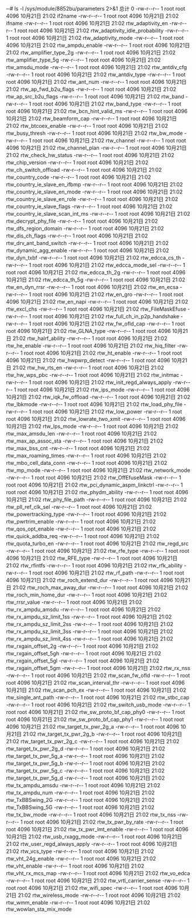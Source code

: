 ─# ls -l /sys/module/8852bu/parameters 2>&1
总计 0
-rw-r--r-- 1 root root 4096 10月21日 21:02 if2name
-rw-r--r-- 1 root root 4096 10月21日 21:02 ifname
-rw-r--r-- 1 root root 4096 10月21日 21:02 rtw_adaptivity_en
-rw-r--r-- 1 root root 4096 10月21日 21:02 rtw_adaptivity_idle_probability
-rw-r--r-- 1 root root 4096 10月21日 21:02 rtw_adaptivity_mode
-rw-r--r-- 1 root root 4096 10月21日 21:02 rtw_ampdu_enable
-rw-r--r-- 1 root root 4096 10月21日 21:02 rtw_amplifier_type_2g
-rw-r--r-- 1 root root 4096 10月21日 21:02 rtw_amplifier_type_5g
-rw-r--r-- 1 root root 4096 10月21日 21:02 rtw_amsdu_mode
-rw-r--r-- 1 root root 4096 10月21日 21:02 rtw_antdiv_cfg
-rw-r--r-- 1 root root 4096 10月21日 21:02 rtw_antdiv_type
-rw-r--r-- 1 root root 4096 10月21日 21:02 rtw_ant_num
-rw-r--r-- 1 root root 4096 10月21日 21:02 rtw_ap_fwd_b2u_flags
-rw-r--r-- 1 root root 4096 10月21日 21:02 rtw_ap_src_b2u_flags
-rw-r--r-- 1 root root 4096 10月21日 21:02 rtw_band
-rw-r--r-- 1 root root 4096 10月21日 21:02 rtw_band_type
-rw-r--r-- 1 root root 4096 10月21日 21:02 rtw_bcn_hint_valid_ms
-rw-r--r-- 1 root root 4096 10月21日 21:02 rtw_beamform_cap
-rw-r--r-- 1 root root 4096 10月21日 21:02 rtw_btcoex_enable
-rw-r--r-- 1 root root 4096 10月21日 21:02 rtw_busy_thresh
-rw-r--r-- 1 root root 4096 10月21日 21:02 rtw_bw_mode
-rw-r--r-- 1 root root 4096 10月21日 21:02 rtw_channel
-rw-r--r-- 1 root root 4096 10月21日 21:02 rtw_channel_plan
-rw-r--r-- 1 root root 4096 10月21日 21:02 rtw_check_hw_status
-rw-r--r-- 1 root root 4096 10月21日 21:02 rtw_chip_version
-rw-r--r-- 1 root root 4096 10月21日 21:02 rtw_ch_switch_offload
-rw-r--r-- 1 root root 4096 10月21日 21:02 rtw_country_code
-rw-r--r-- 1 root root 4096 10月21日 21:02 rtw_country_ie_slave_en_ifbmp
-rw-r--r-- 1 root root 4096 10月21日 21:02 rtw_country_ie_slave_en_mode
-rw-r--r-- 1 root root 4096 10月21日 21:02 rtw_country_ie_slave_en_role
-rw-r--r-- 1 root root 4096 10月21日 21:02 rtw_country_ie_slave_flags
-rw-r--r-- 1 root root 4096 10月21日 21:02 rtw_country_ie_slave_scan_int_ms
-rw-r--r-- 1 root root 4096 10月21日 21:02 rtw_decrypt_phy_file
-rw-r--r-- 1 root root 4096 10月21日 21:02 rtw_dfs_region_domain
-rw-r--r-- 1 root root 4096 10月21日 21:02 rtw_dis_ch_flags
-rw-r--r-- 1 root root 4096 10月21日 21:02 rtw_drv_ant_band_switch
-rw-r--r-- 1 root root 4096 10月21日 21:02 rtw_dynamic_agg_enable
-rw-r--r-- 1 root root 4096 10月21日 21:02 rtw_dyn_txbf
-rw-r--r-- 1 root root 4096 10月21日 21:02 rtw_edcca_cs_th
-rw-r--r-- 1 root root 4096 10月21日 21:02 rtw_edcca_mode_sel
-rw-r--r-- 1 root root 4096 10月21日 21:02 rtw_edcca_th_2g
-rw-r--r-- 1 root root 4096 10月21日 21:02 rtw_edcca_th_5g
-rw-r--r-- 1 root root 4096 10月21日 21:02 rtw_en_dyn_rrsr
-rw-r--r-- 1 root root 4096 10月21日 21:02 rtw_en_ecsa
-rw-r--r-- 1 root root 4096 10月21日 21:02 rtw_en_gro
-rw-r--r-- 1 root root 4096 10月21日 21:02 rtw_en_napi
-rw-r--r-- 1 root root 4096 10月21日 21:02 rtw_excl_chs
-rw-r--r-- 1 root root 4096 10月21日 21:02 rtw_FileMaskEfuse
-rw-r--r-- 1 root root 4096 10月21日 21:02 rtw_full_ch_in_p2p_handshake
-rw-r--r-- 1 root root 4096 10月21日 21:02 rtw_fw_ofld_cap
-rw-r--r-- 1 root root 4096 10月21日 21:02 rtw_GLNA_type
-rw-r--r-- 1 root root 4096 10月21日 21:02 rtw_halrf_ability
-rw-r--r-- 1 root root 4096 10月21日 21:02 rtw_he_enable
-rw-r--r-- 1 root root 4096 10月21日 21:02 rtw_hiq_filter
-rw-r--r-- 1 root root 4096 10月21日 21:02 rtw_ht_enable
-rw-r--r-- 1 root root 4096 10月21日 21:02 rtw_hwpwrp_detect
-rw-r--r-- 1 root root 4096 10月21日 21:02 rtw_hw_rts_en
-rw-r--r-- 1 root root 4096 10月21日 21:02 rtw_hw_wps_pbc
-rw-r--r-- 1 root root 4096 10月21日 21:02 rtw_initmac
-rw-r--r-- 1 root root 4096 10月21日 21:02 rtw_init_regd_always_apply
-rw-r--r-- 1 root root 4096 10月21日 21:02 rtw_ips_mode
-rw-r--r-- 1 root root 4096 10月21日 21:02 rtw_iqk_fw_offload
-rw-r--r-- 1 root root 4096 10月21日 21:02 rtw_lbkmode
-rw-r--r-- 1 root root 4096 10月21日 21:02 rtw_load_phy_file
-rw-r--r-- 1 root root 4096 10月21日 21:02 rtw_low_power
-rw-r--r-- 1 root root 4096 10月21日 21:02 rtw_lowrate_two_xmit
-rw-r--r-- 1 root root 4096 10月21日 21:02 rtw_lps_mode
-rw-r--r-- 1 root root 4096 10月21日 21:02 rtw_max_amsdu_len
-rw-r--r-- 1 root root 4096 10月21日 21:02 rtw_max_ap_assoc_sta
-rw-r--r-- 1 root root 4096 10月21日 21:02 rtw_max_bss_cnt
-rw-r--r-- 1 root root 4096 10月21日 21:02 rtw_max_roaming_times
-rw-r--r-- 1 root root 4096 10月21日 21:02 rtw_mbo_cell_data_conn
-rw-r--r-- 1 root root 4096 10月21日 21:02 rtw_mp_mode
-rw-r--r-- 1 root root 4096 10月21日 21:02 rtw_network_mode
-rw-r--r-- 1 root root 4096 10月21日 21:02 rtw_OffEfuseMask
-rw-r--r-- 1 root root 4096 10月21日 21:02 rtw_pci_dynamic_aspm_linkctrl
-rw-r--r-- 1 root root 4096 10月21日 21:02 rtw_phydm_ability
-rw-r--r-- 1 root root 4096 10月21日 21:02 rtw_phy_file_path
-rw-r--r-- 1 root root 4096 10月21日 21:02 rtw_pll_ref_clk_sel
-rw-r--r-- 1 root root 4096 10月21日 21:02 rtw_powertracking_type
-rw-r--r-- 1 root root 4096 10月21日 21:02 rtw_pwrtrim_enable
-rw-r--r-- 1 root root 4096 10月21日 21:02 rtw_qos_opt_enable
-rw-r--r-- 1 root root 4096 10月21日 21:02 rtw_quick_addba_req
-rw-r--r-- 1 root root 4096 10月21日 21:02 rtw_quota_turbo_en
-rw-r--r-- 1 root root 4096 10月21日 21:02 rtw_regd_src
-rw-r--r-- 1 root root 4096 10月21日 21:02 rtw_rfe_type
-rw-r--r-- 1 root root 4096 10月21日 21:02 rtw_RFE_type
-rw-r--r-- 1 root root 4096 10月21日 21:02 rtw_rfintfs
-rw-r--r-- 1 root root 4096 10月21日 21:02 rtw_rfk_ability
-rw-r--r-- 1 root root 4096 10月21日 21:02 rtw_rf_path
-rw-r--r-- 1 root root 4096 10月21日 21:02 rtw_roch_extend_dur
-rw-r--r-- 1 root root 4096 10月21日 21:02 rtw_roch_max_away_dur
-rw-r--r-- 1 root root 4096 10月21日 21:02 rtw_roch_min_home_dur
-rw-r--r-- 1 root root 4096 10月21日 21:02 rtw_rrsr_value
-rw-r--r-- 1 root root 4096 10月21日 21:02 rtw_rx_ampdu_amsdu
-rw-r--r-- 1 root root 4096 10月21日 21:02 rtw_rx_ampdu_sz_limit_1ss
-rw-r--r-- 1 root root 4096 10月21日 21:02 rtw_rx_ampdu_sz_limit_2ss
-rw-r--r-- 1 root root 4096 10月21日 21:02 rtw_rx_ampdu_sz_limit_3ss
-rw-r--r-- 1 root root 4096 10月21日 21:02 rtw_rx_ampdu_sz_limit_4ss
-rw-r--r-- 1 root root 4096 10月21日 21:02 rtw_rxgain_offset_2g
-rw-r--r-- 1 root root 4096 10月21日 21:02 rtw_rxgain_offset_5gh
-rw-r--r-- 1 root root 4096 10月21日 21:02 rtw_rxgain_offset_5gl
-rw-r--r-- 1 root root 4096 10月21日 21:02 rtw_rxgain_offset_5gm
-rw-r--r-- 1 root root 4096 10月21日 21:02 rtw_rx_nss
-rw-r--r-- 1 root root 4096 10月21日 21:02 rtw_scan_fw_ofld
-rw-r--r-- 1 root root 4096 10月21日 21:02 rtw_scan_interval_thr
-rw-r--r-- 1 root root 4096 10月21日 21:02 rtw_scan_pch_ex
-rw-r--r-- 1 root root 4096 10月21日 21:02 rtw_single_ant_path
-rw-r--r-- 1 root root 4096 10月21日 21:02 rtw_stbc_cap
-rw-r--r-- 1 root root 4096 10月21日 21:02 rtw_switch_usb_mode
-rw-r--r-- 1 root root 4096 10月21日 21:02 rtw_sw_proto_bf_cap_phy0
-rw-r--r-- 1 root root 4096 10月21日 21:02 rtw_sw_proto_bf_cap_phy1
-rw-r--r-- 1 root root 4096 10月21日 21:02 rtw_target_tx_pwr_2g_a
-rw-r--r-- 1 root root 4096 10月21日 21:02 rtw_target_tx_pwr_2g_b
-rw-r--r-- 1 root root 4096 10月21日 21:02 rtw_target_tx_pwr_2g_c
-rw-r--r-- 1 root root 4096 10月21日 21:02 rtw_target_tx_pwr_2g_d
-rw-r--r-- 1 root root 4096 10月21日 21:02 rtw_target_tx_pwr_5g_a
-rw-r--r-- 1 root root 4096 10月21日 21:02 rtw_target_tx_pwr_5g_b
-rw-r--r-- 1 root root 4096 10月21日 21:02 rtw_target_tx_pwr_5g_c
-rw-r--r-- 1 root root 4096 10月21日 21:02 rtw_target_tx_pwr_5g_d
-rw-r--r-- 1 root root 4096 10月21日 21:02 rtw_tx_ampdu_amsdu
-rw-r--r-- 1 root root 4096 10月21日 21:02 rtw_tx_ampdu_num
-rw-r--r-- 1 root root 4096 10月21日 21:02 rtw_TxBBSwing_2G
-rw-r--r-- 1 root root 4096 10月21日 21:02 rtw_TxBBSwing_5G
-rw-r--r-- 1 root root 4096 10月21日 21:02 rtw_tx_bw_mode
-rw-r--r-- 1 root root 4096 10月21日 21:02 rtw_tx_nss
-rw-r--r-- 1 root root 4096 10月21日 21:02 rtw_tx_pwr_by_rate
-rw-r--r-- 1 root root 4096 10月21日 21:02 rtw_tx_pwr_lmt_enable
-rw-r--r-- 1 root root 4096 10月21日 21:02 rtw_usb_rxagg_mode
-rw-r--r-- 1 root root 4096 10月21日 21:02 rtw_user_regd_always_apply
-rw-r--r-- 1 root root 4096 10月21日 21:02 rtw_vcs_type
-rw-r--r-- 1 root root 4096 10月21日 21:02 rtw_vht_24g_enable
-rw-r--r-- 1 root root 4096 10月21日 21:02 rtw_vht_enable
-rw-r--r-- 1 root root 4096 10月21日 21:02 rtw_vht_rx_mcs_map
-rw-r--r-- 1 root root 4096 10月21日 21:02 rtw_vo_edca
-rw-r--r-- 1 root root 4096 10月21日 21:02 rtw_vrtl_carrier_sense
-rw-r--r-- 1 root root 4096 10月21日 21:02 rtw_wifi_spec
-rw-r--r-- 1 root root 4096 10月21日 21:02 rtw_wireless_mode
-rw-r--r-- 1 root root 4096 10月21日 21:02 rtw_wmm_enable
-rw-r--r-- 1 root root 4096 10月21日 21:02 rtw_wowlan_sta_mix_mode
